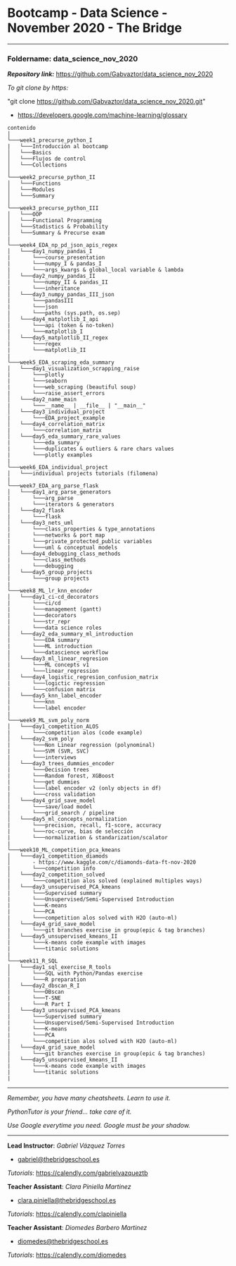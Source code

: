 # Bootcamp - Data Science - November 2020 - The Bridge

---------

### **Foldername**: data_science_nov_2020

***Repository link:*** https://github.com/Gabvaztor/data_science_nov_2020

*To git clone by https:*

"git clone https://github.com/Gabvaztor/data_science_nov_2020.git"

- https://developers.google.com/machine-learning/glossary

```
contenido
│
└───week1_precurse_python_I
|   └───Introducción al bootcamp
│   └───Basics
│   └───Flujos de control
│   └───Collections
│
└───week2_precurse_python_II
│   └───Functions
│   └───Modules
│   └───Summary
│   
└───week3_precurse_python_III
│   └───OOP
│   └───Functional Programming
│   └───Stadistics & Probability
│   └───Summary & Precurse exam
|
└───week4_EDA_np_pd_json_apis_regex
│   └───day1_numpy_pandas_I
|       └───course_presentation
|       └───numpy_I & pandas_I
|       └───args_kwargs & global_local variable & lambda
│   └───day2_numpy_pandas_II
|       └───numpy_II & pandas_II
|       └───inheritance
│   └───day3_numpy_pandas_III_json
|       └───pandasIII
|       └───json
|       └───paths (sys.path, os.sep)
│   └───day4_matplotlib_I_api
|       └───api (token & no-token)
|       └───matplotlib_I
│   └───day5_matplotlib_II_regex
|       └───regex
|       └───matplotlib_II
|
└───week5_EDA_scraping_eda_summary
│   └───day1_visualization_scrapping_raise
|       └───plotly
|       └───seaborn
|       └───web_scraping (beautiful soup)
|       └───raise_assert_errors
│   └───day2_name_main
|       └───__name__ | __file__ | "__main__"
│   └───day3_individual_project
|       └───EDA_project_example
│   └───day4_correlation_matrix
|       └───correlation_matrix
│   └───day5_eda_summary_rare_values
|       └───eda_summary
|       └───duplicates & outliers & rare chars values
|       └───plotly examples
|
└───week6_EDA_individual_project
│   └───individual projects tutorials (filomena)
|
└───week7_EDA_arg_parse_flask
│   └───day1_arg_parse_generators
|       └───arg_parse
|       └───iterators & generators
│   └───day2_flask
|       └───flask
│   └───day3_nets_uml
|       └───class_properties & type_annotations
|       └───networks & port map
|       └───private_protected_public variables
|       └───uml & conceptual models
│   └───day4_debugging_class_methods
|       └───class_methods
|       └───debugging
│   └───day5_group_projects
|       └───group projects
|
└───week8_ML_lr_knn_encoder
│   └───day1_ci-cd_decorators
|       └───ci/cd
|       └───management (gantt)
|       └───decorators
|       └───str_repr
|       └───data science roles
│   └───day2_eda_summary_ml_introduction
|       └───EDA summary
|       └───ML introduction
|       └───datascience workflow
│   └───day3_ml_linear_regresion
|       └───ML concepts v1
|       └───linear_regression
│   └───day4_logistic_regresion_confusion_matrix
|       └───logictic regression
|       └───confusion matrix
│   └───day5_knn_label_encoder
|       └───knn
|       └───label encoder
|
└───week9_ML_svm_poly_norm
│   └───day1_competition_ALOS
|       └───competition alos (code example)
│   └───day2_svm_poly
|       └───Non Linear regression (polynominal)
|       └───SVM (SVR, SVC)
|       └───interviews
│   └───day3_trees_dummies_encoder
|       └───Decision trees
|       └───Random forest, XGBoost
|       └───get dummies
|       └───label encoder v2 (only objects in df)
|       └───cross validation
│   └───day4_grid_save_model
|       └───save/load model
|       └───grid_search / pipeline
│   └───day5_ml_concepts_normalization
|       └───precision, recall, f1-score, accuracy
|       └───roc-curve, bias de selección
|       └───normalization & standarization/scalator
|
└───week10_ML_competition_pca_kmeans
│   └───day1_competition_diamods
│       - https://www.kaggle.com/c/diamonds-data-ft-nov-2020
|       └───competition info
│   └───day2_competition_solved
|       └───competition alos solved (explained multiples ways)
│   └───day3_unsupervised_PCA_kmeans
|       └───Supervised summary
|       └───Unsupervised/Semi-Supervised Introduction
|       └───K-means
|       └───PCA
|       └───competition alos solved with H2O (auto-ml)
│   └───day4_grid_save_model
|       └───git branches exercise in group(epic & tag branches) 
│   └───day5_unsupervised_kmeans_II
|       └───k-means code example with images
|       └───titanic solutions
|
└───week11_R_SQL
│   └───day1_sql_exercise_R_tools
│       └───SQL with Python/Pandas exercise
|       └───R preparation
│   └───day2_dbscan_R_I
|       └───DBscan
|       └───T-SNE
|       └───R Part I
│   └───day3_unsupervised_PCA_kmeans
|       └───Supervised summary
|       └───Unsupervised/Semi-Supervised Introduction
|       └───K-means
|       └───PCA
|       └───competition alos solved with H2O (auto-ml)
│   └───day4_grid_save_model
|       └───git branches exercise in group(epic & tag branches) 
│   └───day5_unsupervised_kmeans_II
|       └───k-means code example with images
|       └───titanic solutions
|
```

---------

*Remember, you have many cheatsheets. Learn to use it.*

*PythonTutor is your friend... take care of it.*

*Use Google everytime you need. Google must be your shadow.*

---------

**Lead Instructor**: *Gabriel Vázquez Torres*

- gabriel@thebridgeschool.es

*Tutorials*: https://calendly.com/gabrielvazqueztb

**Teacher Assistant**: *Clara Piniella Martinez*

- clara.piniella@thebridgeschool.es

*Tutorials*: https://calendly.com/clapiniella

**Teacher Assistant**: *Diomedes Barbero Martinez*

- diomedes@thebridgeschool.es

*Tutorials*: https://calendly.com/diomedes

